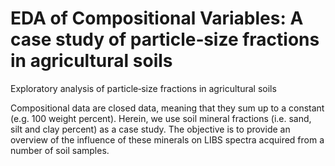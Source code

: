 # EDA of Compositional Variables: A case study of particle‐size fractions in agricultural soils
Exploratory analysis of particle‐size fractions in agricultural soils

Compositional data are closed data, meaning that they sum up to a constant (e.g. 100 weight percent). Herein, we use soil mineral fractions (i.e. sand, silt and clay percent) as a case study. The objective is to provide an overview of the influence of these minerals on LIBS spectra acquired from a number of soil samples.
